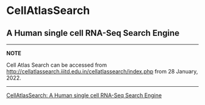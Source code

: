 # CellAtlasSearch
## A Human single cell RNA-Seq Search Engine


---
**NOTE**

Cell Atlas Search can be accessed from <http://cellatlassearch.iiitd.edu.in/cellatlassearch/index.php> from 28 January, 2022.

---

[CellAtlasSearch: A Human single cell RNA-Seq Search Engine](http://cellatlassearch.iiitd.edu.in/cellatlassearch/index.php)
